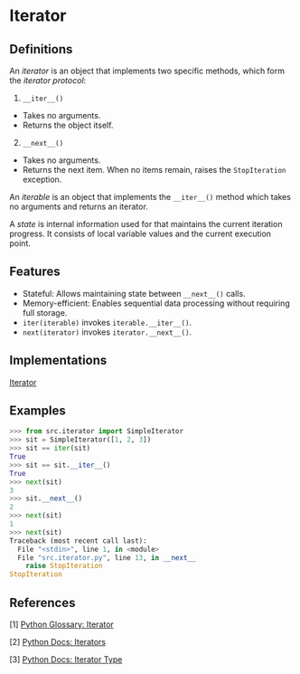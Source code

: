 # Iterator

## Definitions
An *iterator* is an object that implements two specific methods, which form the *iterator protocol*:

1. `__iter__()`
- Takes no arguments.
- Returns the object itself.

2. `__next__()`
- Takes no arguments.
- Returns the next item. When no items remain, raises the `StopIteration` exception.

An *iterable* is an object that implements the `__iter__()` method which takes no arguments and returns an iterator.

A *state* is internal information used for that maintains the current iteration progress. It consists of local variable values and the current execution point.

## Features
- Stateful: Allows maintaining state between `__next__()` calls.
- Memory-efficient: Enables sequential data processing without requiring full storage.
- `iter(iterable)` invokes `iterable.__iter__()`.
- `next(iterator)` invokes `iterator.__next__()`.

## Implementations
[Iterator](src/iterator.py)

## Examples
```python
>>> from src.iterator import SimpleIterator
>>> sit = SimpleIterator([1, 2, 3])
>>> sit == iter(sit)
True
>>> sit == sit.__iter__()
True
>>> next(sit)
3
>>> sit.__next__()
2
>>> next(sit)
1
>>> next(sit)
Traceback (most recent call last):
  File "<stdin>", line 1, in <module>
  File "src.iterator.py", line 13, in __next__
    raise StopIteration
StopIteration
```

## References
[1] [Python Glossary: Iterator](https://docs.python.org/3/glossary.html#term-iterator)

[2] [Python Docs: Iterators](https://docs.python.org/3/tutorial/classes.html#iterators)

[3] [Python Docs: Iterator Type](https://docs.python.org/3/library/stdtypes.html#iterator-types)